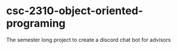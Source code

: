 # csc-2310-object-oriented-programing
The semester long project to create a discord chat bot for advisors
